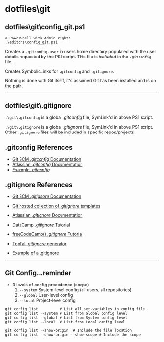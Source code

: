 # dotfiles\git

## dotfiles\git\config_git.ps1

```pwsh
# PowerShell with Admin rights
.\editors\config_git.ps1
```

Creates a `.gitconfig.user` in users home directory populated with the user details requested by the PS1 script. This file is _included_ in the `.gitconfig` file.

Creates SymbolicLinks for `.gitconfig` and `.gitignore`.

Nothing is done with Git itself, it's assumed Git has been installed and is on the path.

---

## dotfiles\git\\.gitignore

`.\git\.gitconfig` is a global _.gitconfig_ file, SymLink'd in above PS1 script.

`.\git\.gitignore` is a global _.gitignore_ file, SymLink'd in above PS1 script.  
Other `.gitignore` files will be included in specific repos/projects

## .gitconfig References

- [Git SCM _.gitconfig_ Documentation](https://git-scm.com/docs/git-config)
- [Atlassian _.gitconfig_ Documentation](https://www.atlassian.com/git/tutorials/setting-up-a-repository/git-config)
- [Example _.gitconfig_](https://gist.github.com/pksunkara/988716)

## .gitignore References

- [Git SCM _.gitignore_ Documentation](https://git-scm.com/docs/gitignore)
- [Git hosted collection of _.gitignore_ templates](https://github.com/github/gitignore)

- [Atlassian _.gitignore_ Documentation](https://www.atlassian.com/git/tutorials/saving-changes/gitignore)
- [DataCamp _.gitignore_ Tutorial](https://www.datacamp.com/tutorial/gitignore)
- [freeCodeCamp() _.gitignore_ Tutorial](https://www.freecodecamp.org/news/gitignore-file-how-to-ignore-files-and-folders-in-git/)

- [TopTal _.gitignore_ generator](https://www.toptal.com/developers/gitignore)
- [Example of a .gitignore](https://gist.github.com/octocat/9257657)

---

## Git Config...reminder

- 3 levels of config precedence (scope)
    1. `--system` System-level config (all users, all repositories)
    2. `--global` User-level config
    3. `--local` Project-level config

```pwsh
git config list          # List all set-variables in config file
git config list --system # List from Global config level
git config list --global # List from System config level
git config list --local  # List from Local config level

git config list --show-origin  # Include the file location
git config list --show-origin --show-scope # Include the scope

```
